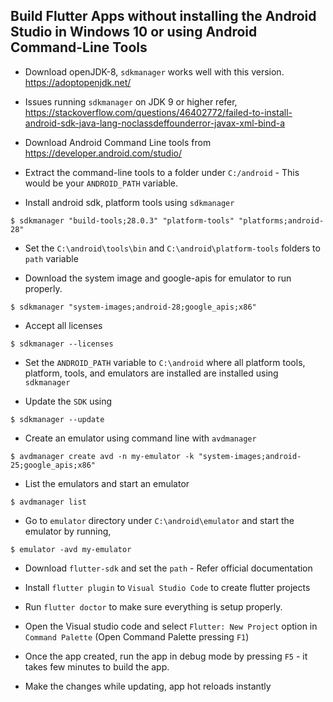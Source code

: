 ## Build Flutter Apps without installing the Android Studio in Windows 10 or using Android Command-Line Tools

- Download openJDK-8, `sdkmanager` works well with this version.
  https://adoptopenjdk.net/

- Issues running `sdkmanager`  on JDK  9 or higher refer,
  https://stackoverflow.com/questions/46402772/failed-to-install-android-sdk-java-lang-noclassdeffounderror-javax-xml-bind-a

- Download Android Command Line tools from
  https://developer.android.com/studio/

- Extract the command-line tools to a folder under `C:/android` - This would be your `ANDROID_PATH` variable.

- Install android sdk, platform tools using `sdkmanager`
```
$ sdkmanager "build-tools;28.0.3" "platform-tools" "platforms;android-28"
```

- Set the `C:\android\tools\bin` and `C:\android\platform-tools` folders to `path` variable

- Download the system image and google-apis for emulator to run properly.
```
$ sdkmanager "system-images;android-28;google_apis;x86"
```

- Accept all licenses
```
$ sdkmanager --licenses
```

- Set the `ANDROID_PATH` variable to `C:\android` where all platform tools, platform, tools, and emulators are installed are installed using `sdkmanager`

- Update the `SDK` using
```
$ sdkmanager --update
```

- Create an emulator using command line with `avdmanager`
```
$ avdmanager create avd -n my-emulator -k "system-images;android-25;google_apis;x86"
```

- List the emulators and start an emulator
```
$ avdmanager list
```

- Go to `emulator` directory under `C:\android\emulator` and start the emulator by running,
```
$ emulator -avd my-emulator
```

- Download `flutter-sdk` and set the `path` - Refer official documentation

- Install `flutter plugin` to `Visual Studio Code` to create flutter projects

- Run `flutter doctor` to make sure everything is setup properly.

- Open the Visual studio code and select `Flutter: New Project` option in `Command Palette` (Open Command Palette pressing `F1`)

- Once the app created, run the app in debug mode by pressing `F5` - it takes few minutes to build the app.

- Make the changes while updating, app hot reloads instantly
